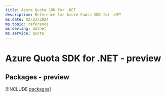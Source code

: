 ```yaml
---
title: Azure Quota SDK for .NET
description: Reference for Azure Quota SDK for .NET
ms.date: 02/23/2024
ms.topic: reference
ms.devlang: dotnet
ms.service: quota
---
```

# Azure Quota SDK for .NET - preview
## Packages - preview
[!INCLUDE [packages](quota-index.md)]
